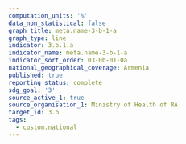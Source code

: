 ```yaml
---
computation_units: '%'
data_non_statistical: false
graph_title: meta.name-3-b-1-a
graph_type: line
indicator: 3.b.1.a
indicator_name: meta.name-3-b-1-a
indicator_sort_order: 03-0b-01-0a
national_geographical_coverage: Armenia
published: true
reporting_status: complete
sdg_goal: '3'
source_active_1: true
source_organisation_1: Ministry of Health of RA
target_id: 3.b
tags:
  - custom.national
---
```

